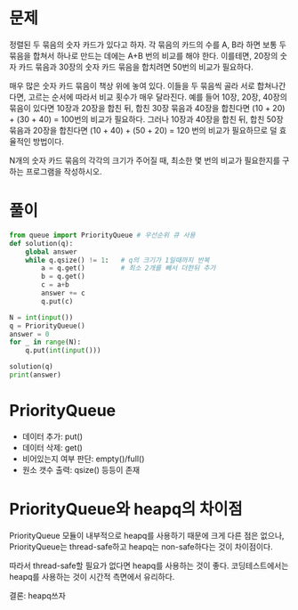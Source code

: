 # 문제
정렬된 두 묶음의 숫자 카드가 있다고 하자. 각 묶음의 카드의 수를 A, B라 하면 보통 두 묶음을 합쳐서 하나로 만드는 데에는 A+B 번의 비교를 해야 한다. 이를테면, 20장의 숫자 카드 묶음과 30장의 숫자 카드 묶음을 합치려면 50번의 비교가 필요하다.

매우 많은 숫자 카드 묶음이 책상 위에 놓여 있다. 이들을 두 묶음씩 골라 서로 합쳐나간다면, 고르는 순서에 따라서 비교 횟수가 매우 달라진다. 예를 들어 10장, 20장, 40장의 묶음이 있다면 10장과 20장을 합친 뒤, 합친 30장 묶음과 40장을 합친다면 (10 + 20) + (30 + 40) = 100번의 비교가 필요하다. 그러나 10장과 40장을 합친 뒤, 합친 50장 묶음과 20장을 합친다면 (10 + 40) + (50 + 20) = 120 번의 비교가 필요하므로 덜 효율적인 방법이다.

N개의 숫자 카드 묶음의 각각의 크기가 주어질 때, 최소한 몇 번의 비교가 필요한지를 구하는 프로그램을 작성하시오.


# 풀이
``` python
from queue import PriorityQueue # 우선순위 큐 사용
def solution(q):
    global answer
    while q.qsize() != 1:   # q의 크기가 1일때까지 반복
        a = q.get()         # 최소 2개를 빼서 더한뒤 추가
        b = q.get()
        c = a+b
        answer += c
        q.put(c)

N = int(input())
q = PriorityQueue()
answer = 0
for _ in range(N):
    q.put(int(input()))

solution(q)
print(answer)
```

# PriorityQueue
- 데이터 추가: put()
- 데이터 삭제: get()
- 비어있는지 여부 판단: empty()/full()
- 원소 갯수 출력: qsize()
등등이 존재

# PriorityQueue와 heapq의 차이점

PriorityQueue 모듈이 내부적으로 heapq를 사용하기 때문에 크게 다른 점은 없으나,
PriorityQueue는 thread-safe하고 heapq는 non-safe하다는 것이 차이점이다.

따라서 thread-safe할 필요가 없다면 heapq를 사용하는 것이 좋다.
코딩테스트에서는 heapq를 사용하는 것이 시간적 측면에서 유리하다.

결론: heapq쓰자